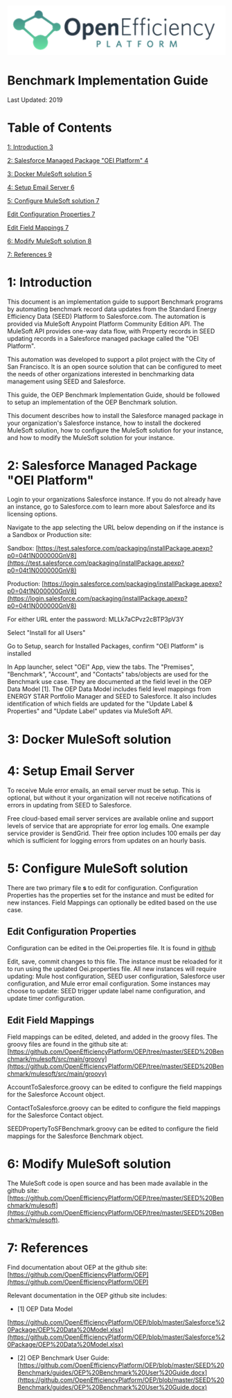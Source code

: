![](oep.png)

# **Benchmark Implementation Guide**

Last Updated: 2019

# **Table of Contents**

[1: Introduction 3](#_Toc534371569)

[2: Salesforce Managed Package &quot;OEI Platform&quot; 4](#_Toc534371570)

[3: Docker MuleSoft solution 5](#_Toc534371571)

[4: Setup Email Server 6](#_Toc534371572)

[5: Configure MuleSoft solution 7](#_Toc534371573)

[Edit Configuration Properties 7](#_Toc534371574)

[Edit Field Mappings 7](#_Toc534371575)

[6: Modify MuleSoft solution 8](#_Toc534371576)

[7: References 9](#_Toc534371577)

# **1: Introduction**

This document is an implementation guide to support Benchmark programs by automating benchmark record data updates from the Standard Energy Efficiency Data (SEED) Platform to Salesforce.com. The automation is provided via MuleSoft Anypoint Platform Community Edition API. The MuleSoft API provides one-way data flow, with Property records in SEED updating records in a Salesforce managed package called the &quot;OEI Platform&quot;.

This automation was developed to support a pilot project with the City of San Francisco. It is an open source solution that can be configured to meet the needs of other organizations interested in benchmarking data management using SEED and Salesforce.

This guide, the OEP Benchmark Implementation Guide, should be followed to setup an implementation of the OEP Benchmark solution.

This document describes how to install the Salesforce managed package in your organization&#39;s Salesforce instance, how to install the dockered MuleSoft solution, how to configure the MuleSoft solution for your instance, and how to modify the MuleSoft solution for your instance.

# 2: Salesforce Managed Package &quot;OEI Platform&quot;

Login to your organizations Salesforce instance. If you do not already have an instance, go to Salesforce.com to learn more about Salesforce and its licensing options.

Navigate to the app selecting the URL below depending on if the instance is a Sandbox or Production site:

Sandbox: [https://test.salesforce.com/packaging/installPackage.apexp?p0=04t1N000000GnV8](https://test.salesforce.com/packaging/installPackage.apexp?p0=04t1N000000GnV8)

Production: [https://login.salesforce.com/packaging/installPackage.apexp?p0=04t1N000000GnV8](https://login.salesforce.com/packaging/installPackage.apexp?p0=04t1N000000GnV8)

For either URL enter the password: MLLk7aCPvz2cBTP3pV3Y

Select &quot;Install for all Users&quot;

Go to Setup, search for Installed Packages, confirm &quot;OEI Platform&quot; is installed

In App launcher, select &quot;OEI&quot; App, view the tabs. The &quot;Premises&quot;, &quot;Benchmark&quot;, &quot;Account&quot;, and &quot;Contacts&quot; tabs/objects are used for the Benchmark use case. They are documented at the field level in the OEP Data Model [1]. The OEP Data Model includes field level mappings from ENERGY STAR Portfolio Manager and SEED to Salesforce. It also includes identification of which fields are updated for the &quot;Update Label &amp; Properties&quot; and &quot;Update Label&quot; updates via MuleSoft API.

# 3: Docker MuleSoft solution

# 4: Setup Email Server

To receive Mule error emails, an email server must be setup. This is optional, but without it your organization will not receive notifications of errors in updating from SEED to Salesforce.

Free cloud-based email server services are available online and support levels of service that are appropriate for error log emails. One example service provider is SendGrid. Their free option includes 100 emails per day which is sufficient for logging errors from updates on an hourly basis.

# 5: Configure MuleSoft solution

There are two primary file **s** to edit for configuration. Configuration Properties has the properties set for the instance and must be edited for new instances. Field Mappings can optionally be edited based on the use case.

## Edit Configuration Properties

Configuration can be edited in the Oei.properties file. It is found in [github](/SEED%20Benchmark/conf)

Edit, save, commit changes to this file. The instance must be reloaded for it to run using the updated Oei.properties file. All new instances will require updating: Mule host configuration, SEED user configuration, Salesforce user configuration, and Mule error email configuration. Some instances may choose to update: SEED trigger update label name configuration, and update timer configuration.

## Edit Field Mappings

Field mappings can be edited, deleted, and added in the groovy files. The groovy files are found in the github site at: [https://github.com/OpenEfficiencyPlatform/OEP/tree/master/SEED%20Benchmark/mulesoft/src/main/groovy](https://github.com/OpenEfficiencyPlatform/OEP/tree/master/SEED%20Benchmark/mulesoft/src/main/groovy)

AccountToSalesforce.groovy can be edited to configure the field mappings for the Salesforce Account object.

ContactToSalesforce.groovy can be edited to configure the field mappings for the Salesforce Contact object.

SEEDPropertyToSFBenchmark.groovy can be edited to configure the field mappings for the Salesforce Benchmark object.

# 6: Modify MuleSoft solution

The MuleSoft code is open source and has been made available in the github site: [https://github.com/OpenEfficiencyPlatform/OEP/tree/master/SEED%20Benchmark/mulesoft](https://github.com/OpenEfficiencyPlatform/OEP/tree/master/SEED%20Benchmark/mulesoft).

# 7: References

Find documentation about OEP at the github site: [https://github.com/OpenEfficiencyPlatform/OEP](https://github.com/OpenEfficiencyPlatform/OEP)

Relevant documentation in the OEP github site includes:

- [1] OEP Data Model

[https://github.com/OpenEfficiencyPlatform/OEP/blob/master/Salesforce%20Package/OEP%20Data%20Model.xlsx](https://github.com/OpenEfficiencyPlatform/OEP/blob/master/Salesforce%20Package/OEP%20Data%20Model.xlsx)

- [2] OEP Benchmark User Guide: [https://github.com/OpenEfficiencyPlatform/OEP/blob/master/SEED%20Benchmark/guides/OEP%20Benchmark%20User%20Guide.docx](https://github.com/OpenEfficiencyPlatform/OEP/blob/master/SEED%20Benchmark/guides/OEP%20Benchmark%20User%20Guide.docx)